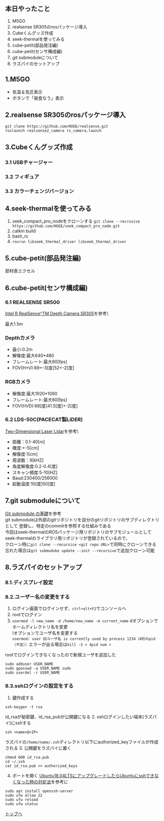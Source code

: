 ## 本日やったこと

1. M5GO
2. realsense SR305のrosパッケージ導入
3. Cubeくんグッズ作成
4. seek-thermalを使ってみる
5. cube-petit(部品発注編)
6. cube-petit(センサ構成編)
7. git submoduleについて
8. ラズパイのセットアップ

## 1.M5GO

* 気温＆気圧表示
* ボタンで「昼食なう」表示

## 2.realsense SR305のrosパッケージ導入

```
git clone https://github.com/HOGE/realsense.git
roslaunch realsense2_camera rs_camera.launch
```

## 3.Cubeくんグッズ作成

### 3.1 USBチャージャー

### 3.2 フィギュア

### 3.3 カラーチェンジバージョン

## 4.seek-thermalを使ってみる

1. seek_compact_pro_nodeをクローンする
```git clone --recrusive https://github.com/HOGE/seek_compact_pro_node.git```
2. catkin build
3. bash_rc
4. ```rosrun libseek_thermal_driver libseek_thermal_driver```

## 5.cube-petit(部品発注編)

部材表エクセル

## 6.cube-petit(センサ構成編)

### 6.1 REALSENSE SR500

[Intel R RealSence^TM Depth Camera SR305](https://www.intelrealsense.com/depth-camera-sr305/)を参考\

最大1.5m

### Depthカメラ

* 最小:0.2m
* 解像度:最大640*480
* フレームレート:最大60[fps]
* FOV(H*V):69+-3[度]52+-2[度]

### RGBカメラ

* 解像度:最大1920*1080
* フレームレート:最大60[fps]
* FOV(H*V*D):68[度]41.5[度]+-2[度]

### 6.2 LDS-50C(PACECAT製LiDER)


[Two-Dimensional Laser Lidar](https://www.pacecat.com/en/two-dimensional-laser-lidar-2/two-dimensional-laser-lidar3)を参考\

* 距離：0.1-40[m]
* 確度:+-5[cm]
* 解像度:1[cm]
* 周波数：9[kHZ]
* 角度解像度:0.2-0.4[度]
* スキャン頻度:5-10[HZ]
* Baud:230400/256000
* 起動温度:10[度]50[度]

## 7.git submoduleについて

[Git submodule の基礎](https://qiita.com/sotarok/items/0d525e568a6088f6f6bb)を参考\
git submoduleは外部のgitリポジトリを自分のgitリポジトリのサブディレクトリとして
登録し、特定のcommitを参照する仕組みである\
今回はseek-thermalのROSパッケージ用リポジトリのサブモジュールとしてseek-thermalのライブラリ用リポジトリが登録されているので、\
クローン時に```git clone --recursice <git repo URL>```で同時にクローンできる\
忘れた場合は```git submoduke update --init --recursive```で追加クローン可能

## 8.ラズパイのセットアップ

### 8.1.ディスプレイ設定

### 8.2.ユーザー名の変更をする

1. ログイン画面でログインせず、```ctrl+alt+F2```でコンソールへ
2. rootでログイン
3. ```usermod -l new_name -d /home/new_name -m current_name```
dオプションでホームディレクトリ名を変更\
lオプションでユーザ名を変更する\
```usermod: user 旧ユーザ名 is currently used by process 1234（4桁のpid（不定））```エラーが出る場合は```kill -3 < 4pid num >```

rootでログインできなくなったので新規ユーザを追加した
```
sudo adduser USER_NAME
sudo gpasswd -a USER_NAME sudo
sudo userdel -r USER_NAME
```

### 8.3.sshログインの設定をする

1. 鍵作成する
```
ssh-keygen -t rsa
```
id_rsaが秘密鍵、id_rsa_pubが公開鍵になる
2. sshログインしたい端末(ラズパイ)にsshする
```
ssh <name>@<IP>
```
ラズパイの```/home/name/.ssh```ディレクトリ以下にauthorized_keyファイルが作成される
3. 公開鍵をラズパイに置く
```
chmod 600 id_rsa.pub
cd ~/.ssh
cat id_rsa.pub >> authorized_keys
```
4. ポートを開く
[Ubuntu18.04LTSにアップグレードしたらUbuntuにsshできなくなった時の対処法](https://qiita.com/v97ug/items/eca44cf160b65570e423)を参考に
```
sudo apt install openssh-server
sudo ufw allow 22
sudo ufw reload
sudo ufw status
```

[トップへ](#本日やったこと)

<!--
```
プログラムを書く
```
-->


